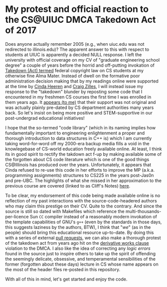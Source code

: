 # My protest and official reaction to the CS@UIUC DMCA Takedown Act of 2017

Does anyone actually remember 2005 (e.g., when uiuc.edu was not redirected to illinois.edu)? 
The apparent answer to this with respect to 
students at UIUC is apparently a decided NULL response. I left the university 
with official coverage on my CV of "graduate engineering school degree" a 
couple of years before the horrid and off-putting invokation of 
[Takedown (Act) termed]() 
federal copyright law on CS students at my otherwise fine Alma Mater. 
Instead of dwell on the formative poor administration decision making that by 
my readings online were supported at the time by [Cinda Heeren](https://www.cs.ubc.ca/people/cinda-heeren) and 
[Craig Zilles](zilles.cs.illinois.edu), 
I will instead issue my response to the "takedown" blunder 
by reposting some code that I encountered in my freshmen CS courses the first 
time I was enrolled in them years ago. It 
[appears (to me)](local-documents/PredatingTheDMCAAtUIUC.md) that 
their support was not original and was actually plainly pre-dated by 
CS department authorities many years back. So let's insist on 
being more positive and STEM-supportive in our post-undergrad 
educational initiatives!

I hope that the so-termed "code library" 
(which in its naming implies how fundamentally important to engineering 
enlightenment a proper and thorough introduction to data structures in C++ is) 
which I am currently taking word-for-word off my 2000-era backup media 
fills a void in the knowlegebase of CS-world education freely available online. 
At least, I think its in good spirit to rectify the takdown act f-up by 
making available some of the forgotten about CS code literature which is 
one of the good things CS@Illinois has produced over the years. 
Unfortunately, it appears that Cinda refused to re-use this code in her 
efforts to improve the MP (a.k.a. programming assignments) structures to 
CS225 in the years post-Jas0n and pre-UBC. The highlights of what she missed 
in her approximation to the previous course are covered (linked to as Cliff's Notes) 
[here](local-documents/ThankingJasonForHisHacking.md). 

To be clear, my endorsement of this code being made available online is no 
reflection of my past interactions with the source-code-headered authors 
who may claim this prestige on their CV. Quite to the contrary. 
And since the source is still so dated with Makefiles which reference the 
multi-thousands-per-licence Sun ``CC`` compiler instead of a reasonably 
modern invokation of the template capabilities of GNU's ``g++`` 
(even by the standards in those days, this suggests laziness by the authors, BTW), 
I think that "*we*" (as in the people) should bring this educational resource up-to-date. 
By doing this with a series of external [pull requests](), 
we can also make a 
thorough protest of the takedown act from years ago hit on the 
[derivative works clause]() 
violation to the DMCA. I also like the idea of correcting any *logic errors* 
found in the source just to inspire others to take up the spirit of offending the seemingly 
delicate, obsessive, and temperamental sensibilities of the former (forgotten about these days) 
lecture in CS whose name appears on the most of the header files re-posted in this repository. 

With all of this in mind, let's get started and enjoy the code. 
